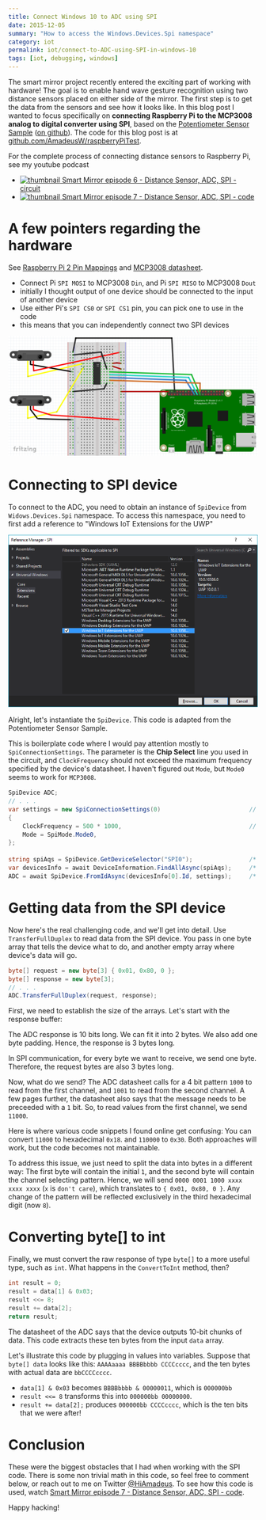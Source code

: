 ```yaml
---
title: Connect Windows 10 to ADC using SPI
date: 2015-12-05
summary: "How to access the Windows.Devices.Spi namespace"
category: iot
permalink: iot/connect-to-ADC-using-SPI-in-windows-10
tags: [iot, debugging, windows]
---
```


The smart mirror project recently entered the exciting part of working with hardware! The goal is to enable hand wave gesture recognition using two distance sensors placed on either side of the mirror. The first step is to get the data from the sensors and see how it looks like. In this blog post I wanted to focus specifically on **connecting Raspberry Pi to the MCP3008 analog to digital converter using SPI**, based on the [Potentiometer Sensor Sample](https://ms-iot.github.io/content/en-US/win10/samples/Potentiometer.htm) ([on github](https://github.com/ms-iot/samples/tree/develop/PotentiometerSensor/CS)). The code for this blog post is at [github.com/AmadeusW/raspberryPiTest](https://github.com/AmadeusW/raspberryPiTest/).

For the complete process of connecting distance sensors to Raspberry Pi, see my youtube podcast

* [![thumbnail](http://i.ytimg.com/vi/4mIuIHNF3JA/default.jpg) Smart Mirror episode 6 - Distance Sensor, ADC, SPI - circuit](http://youtu.be/4mIuIHNF3JA)
* [![thumbnail](http://i.ytimg.com/vi/dbNHNvUq2So/default.jpg) Smart Mirror episode 7 - Distance Sensor, ADC, SPI - code](https://youtu.be/dbNHNvUq2So)


# A few pointers regarding the hardware

See [Raspberry Pi 2 Pin Mappings](https://ms-iot.github.io/content/en-US/win10/samples/PinMappingsRPi2.htm) and [MCP3008 datasheet](http://ww1.microchip.com/downloads/en/DeviceDoc/21295d.pdf). 
 
* Connect Pi `SPI MOSI` to MCP3008 `Din`, and Pi `SPI MISO` to MCP3008 `Dout`
 * initially I thought output of one device should be connected to the input of another device
* Use either Pi's `SPI CS0` or `SPI CS1` pin, you can pick one to use in the code 
 * this means that you can independently connect two SPI devices

![circuit diagram](/techBlogData/connect-to-ADC-using-SPI-in-windows-10/circuit.png)

# Connecting to SPI device

To connect to the ADC, you need to obtain an instance of `SpiDevice` from `Widows.Devices.Spi` namespace. To access this namespace, you need to first add a reference to "Windows IoT Extensions for the UWP"

![adding a reference](/techBlogData/connect-to-ADC-using-SPI-in-windows-10/reference.png)

Alright, let's instantiate the `SpiDevice`. This code is adapted from the Potentiometer Sensor Sample.

This is boilerplate code where I would pay attention mostly to `SpiConnectionSettings`. The parameter is the **Chip Select** line you used in the circuit, and `ClockFrequency` should not exceed the maximum frequency specified by the device's datasheet. I haven't figured out `Mode`, but `Mode0` seems to work for `MCP3008`.

```csharp
SpiDevice ADC;
// . . .
var settings = new SpiConnectionSettings(0)                         // Chip Select line 0
{
    ClockFrequency = 500 * 1000,                                    // Don't exceed 3.6 MHz
    Mode = SpiMode.Mode0,
};

string spiAqs = SpiDevice.GetDeviceSelector("SPI0");                /* Find the selector string for the SPI bus controller          */
var devicesInfo = await DeviceInformation.FindAllAsync(spiAqs);     /* Find the SPI bus controller device with our selector string  */
ADC = await SpiDevice.FromIdAsync(devicesInfo[0].Id, settings);     /* Create an SpiDevice with our bus controller and SPI settings */
```

# Getting data from the SPI device

Now here's the real challenging code, and we'll get into detail. Use `TransferFullDuplex` to read data from the SPI device. You pass in one byte array that tells the device what to do, and another empty array where device's data will go.

```csharp
byte[] request = new byte[3] { 0x01, 0x80, 0 };
byte[] response = new byte[3];
// . . .        
ADC.TransferFullDuplex(request, response);
```

First, we need to establish the size of the arrays. Let's start with the response buffer: 

The ADC response is 10 bits long. We can fit it into 2 bytes. We also add one byte padding. Hence, the response is 3 bytes long.

In SPI communication, for every byte we want to receive, we send one byte. Therefore, the request bytes are also 3 bytes long.

Now, what do we send? The ADC datasheet calls for a 4 bit pattern `1000` to read from the first channel, and `1001` to read from the second channel.
A few pages further, the datasheet also says that the message needs to be preceeded with a `1` bit. So, to read values from the first channel, we send `11000`.

Here is where various code snippets I found online get confusing: You can convert `11000` to hexadecimal `0x18`. and `110000` to `0x30`. Both approaches will work, but the code becomes not maintainable.

To address this issue, we just need to split the data into bytes in a different way: The first byte will contain the initial `1`, and the second byte will contain the channel selecting pattern. Hence, we will send `0000 0001 1000 xxxx xxxx xxxx` (`x` is `don't care`), which translates to `{ 0x01, 0x80, 0 }`. Any change of the pattern will be reflected exclusively in the third hexadecimal digit (now `8`).


# Converting byte[] to int

Finally, we must convert the raw response of type `byte[]` to a more useful type, such as `int`. What happens in the `ConvertToInt` method, then?

```csharp
int result = 0;
result = data[1] & 0x03;
result <<= 8;
result += data[2];
return result;
```

The datasheet of the ADC says that the device outputs 10-bit chunks of data. This code extracts these ten bytes from the input `data` array.

Let's illustrate this code by plugging in values into variables. Suppose that `byte[] data` looks like this: `AAAAaaaa BBBBbbbb CCCCcccc`, and the ten bytes with actual data are `bbCCCCcccc`.

* `data[1] & 0x03` becomes `BBBBbbbb & 00000011`, which is `000000bb`
* `result <<= 8` transforms this into `000000bb 00000000`. 
* `result += data[2];` produces `000000bb CCCCcccc`, which is the ten bits that we were after!

# Conclusion

These were the biggest obstacles that I had when working with the SPI code. There is some non trivial math in this code, so feel free to comment below, or reach out to me on Twitter [@HiAmadeus](https://twitter.com/HiAmadeus). To see how this code is used, watch [Smart Mirror episode 7 - Distance Sensor, ADC, SPI - code](https://youtu.be/dbNHNvUq2So).

Happy hacking!
